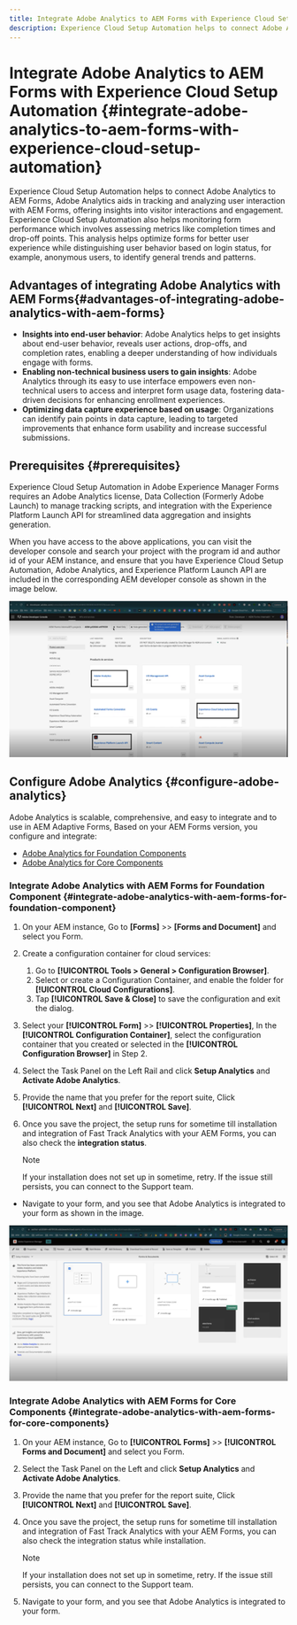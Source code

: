 ```yaml
---
title: Integrate Adobe Analytics to AEM Forms with Experience Cloud Setup Automation
description: Experience Cloud Setup Automation helps to connect Adobe Analytics to AEM Forms. It helps in tracking and analyzing user interaction with AEM Forms, offering insights into visitor interactions and engagement.
---
```


# Integrate Adobe Analytics to AEM Forms with Experience Cloud Setup Automation {#integrate-adobe-analytics-to-aem-forms-with-experience-cloud-setup-automation}

Experience Cloud Setup Automation helps to connect Adobe Analytics to AEM Forms, Adobe Analytics aids in tracking and analyzing user interaction with AEM Forms, offering insights into visitor interactions and engagement. Experience Cloud Setup Automation also helps monitoring form performance which involves assessing metrics like completion times and drop-off points. This analysis helps optimize forms for better user experience while distinguishing user behavior based on login status, for example, anonymous users, to identify general trends and patterns.

## Advantages of integrating Adobe Analytics with AEM Forms{#advantages-of-integrating-adobe-analytics-with-aem-forms}

* **Insights into end-user behavior**: Adobe Analytics helps to get insights about end-user behavior,  reveals user actions, drop-offs, and completion rates, enabling a deeper understanding of how individuals engage with forms.
* **Enabling non-technical business users to gain insights**: Adobe Analytics through its easy to use interface empowers even non-technical users to access and interpret form usage data, fostering data-driven decisions for enhancing enrollment experiences.
* **Optimizing data capture experience based on usage**: Organizations can identify pain points in data capture, leading to targeted improvements that enhance form usability and increase successful submissions.

## Prerequisites {#prerequisites}

Experience Cloud Setup Automation in Adobe Experience Manager Forms requires an Adobe Analytics license, Data Collection (Formerly Adobe Launch) to manage tracking scripts, and integration with the Experience Platform Launch API for streamlined data aggregation and insights generation.

When you have access to the above applications, you can visit the developer console and search your project with the program id and author id of your AEM instance, and ensure that you have Experience Cloud Setup Automation, Adobe Analytics, and Experience Platform Launch API are included in the corresponding AEM developer console as shown in the image below.

![Prerequiste Forms Analytics Integration](assets/analytics-aem.png)

## Configure Adobe Analytics {#configure-adobe-analytics}

Adobe Analytics is scalable, comprehensive, and easy to integrate and to use in AEM Adaptive Forms, Based on your AEM Forms version, you configure and integrate:

* [Adobe Analytics for Foundation Components](#integrate-adobe-analytics-with-aem-forms-for-foundation-component)
* [Adobe Analytics for Core Components](#integrate-adobe-analytics-with-aem-forms-for-core-components)

### Integrate Adobe Analytics with AEM Forms for Foundation Component {#integrate-adobe-analytics-with-aem-forms-for-foundation-component}

1. On your AEM instance, Go to **[Forms]** >> **[Forms and Document]** and select you Form. 
1. Create a configuration container for cloud services:
    1. Go to **[!UICONTROL Tools > General > Configuration Browser]**.
    1. Select or create a Configuration Container, and enable the folder for **[!UICONTROL Cloud Configurations]**.
    1. Tap **[!UICONTROL Save & Close]** to save the configuration and exit the dialog.
1. Select your **[!UICONTROL Form]** >> **[!UICONTROL Properties]**, In the **[!UICONTROL Configuration Container]**, select the configuration container that you created or selected in the **[!UICONTROL Configuration Browser]** in Step 2.
1. Select the Task Panel on the Left Rail and click **Setup Analytics** and **Activate Adobe Analytics**.
1. Provide the name that you prefer for the report suite, Click **[!UICONTROL Next]** and **[!UICONTROL Save]**.
1. Once you save the project, the setup runs for sometime till installation and integration of Fast Track Analytics with your AEM Forms, you can also check the **integration status**.

    >[!NOTE] 
    >
    >If your installation does not set up in sometime, retry. If the issue still persists, you can connect to the Support team.

* Navigate to your form, and you see that Adobe Analytics is integrated to your form as shown in the image.

![Integrated AEM Analytics](assets/analytics-aem-integrated.png)

### Integrate Adobe Analytics with AEM Forms for Core Components {#integrate-adobe-analytics-with-aem-forms-for-core-components}

1. On your AEM instance, Go to **[!UICONTROL Forms]** >> **[!UICONTROL Forms and Document]** and select you Form.
1. Select the Task Panel on the Left and click **Setup Analytics** and **Activate Adobe Analytics**.
1. Provide the name that you prefer for the report suite, Click **[!UICONTROL Next]** and **[!UICONTROL Save]**.
1. Once you save the project, the setup runs for sometime till installation and integration of Fast Track Analytics with your AEM Forms, you can also check the integration status while installation.

    >[!NOTE] 
    >
    >If your installation does not set up in sometime, retry. If the issue still persists, you can connect to the Support team.

1. Navigate to your form, and you see that Adobe Analytics is integrated to your form.